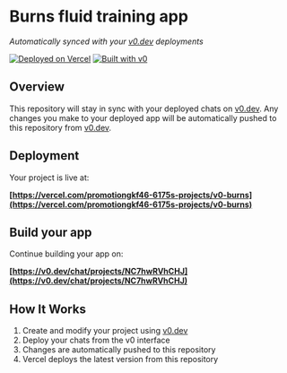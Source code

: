 # Burns fluid training app

*Automatically synced with your [v0.dev](https://v0.dev) deployments*

[![Deployed on Vercel](https://img.shields.io/badge/Deployed%20on-Vercel-black?style=for-the-badge&logo=vercel)](https://vercel.com/promotiongkf46-6175s-projects/v0-burns)
[![Built with v0](https://img.shields.io/badge/Built%20with-v0.dev-black?style=for-the-badge)](https://v0.dev/chat/projects/NC7hwRVhCHJ)

## Overview

This repository will stay in sync with your deployed chats on [v0.dev](https://v0.dev).
Any changes you make to your deployed app will be automatically pushed to this repository from [v0.dev](https://v0.dev).

## Deployment

Your project is live at:

**[https://vercel.com/promotiongkf46-6175s-projects/v0-burns](https://vercel.com/promotiongkf46-6175s-projects/v0-burns)**

## Build your app

Continue building your app on:

**[https://v0.dev/chat/projects/NC7hwRVhCHJ](https://v0.dev/chat/projects/NC7hwRVhCHJ)**

## How It Works

1. Create and modify your project using [v0.dev](https://v0.dev)
2. Deploy your chats from the v0 interface
3. Changes are automatically pushed to this repository
4. Vercel deploys the latest version from this repository